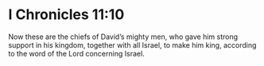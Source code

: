 # I Chronicles 11:10

Now these are the chiefs of David’s mighty men, who gave him strong support in his kingdom, together with all Israel, to make him king, according to the word of the Lord concerning Israel.
